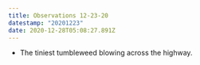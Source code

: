 ```yaml
---
title: Observations 12-23-20
datestamp: "20201223"
date: 2020-12-28T05:08:27.891Z
---
```

- The tiniest tumbleweed blowing across the highway.